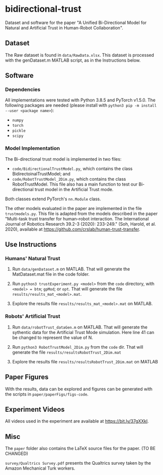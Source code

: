 # bidirectional-trust

Dataset and software for the paper "A Unified Bi-Directional Model for Natural and Artificial Trust in Human-Robot Collaboration".

## Dataset

The Raw dataset is found in `data/RawData.xlsx`. This dataset is processed with the genDataset.m MATLAB script, as in the Instructions below.


## Software

### Dependencies

All implementations were tested with Python 3.8.5 and PyTorch v1.5.0.
The following packages are needed (please install with `python3 pip -m install --user <package name>`):

* `numpy`
* `torch`
* `pickle`
* `scipy`

### Model Implementation

The Bi-directional trust model is implemented in two files:

* `code/BidirectionalTrustModel.py`, which contains the class BidirectoinalTrustModel; and
* `code/RobotTrustModel_2Dim.py`, which contains the class RobotTrustModel. This file also has a main function to test our Bi-directional trust model in the Artificial Trust mode.

Both classes extend PyTorch's `nn.Module` class.

The other models evaluated in the paper are implemented in the file `trustmodels.py`. This file is adapted from the models described in the paper "Multi-task trust transfer for human–robot interaction. The International Journal of Robotics Research 39.2-3 (2020): 233-249." (Soh, Harold, et al. 2020), available at 
https://github.com/crslab/human-trust-transfer.

## Use Instructions

### Humans' Natural Trust

1. Run `data/genDataset.m` on MATLAB.
That will generate the MatDataset.mat file in the code folder.

2. Run `python3 trustExperiment.py <model>` from the `code` directory, with `<model> = btm`; `gpMod`; or `opt`.
That will generate the file `results/results_mat_<model>.mat`.

3. Explore the results file `results/results_mat_<model>.mat` on MATLAB.


### Robots' Artificial Trust

1. Run `data/robotTrust_dataGen.m` on MATLAB.
That will generate the sythentic data for the Artificial Trust Mode simulation. Here line 41 can be changed to represent the value of N.

2. Run `python3 RobotTrustModel_2Dim.py` from the `code` dir.
That will generate the file `results/resultsRobotTrust_2Dim.mat`

3. Explore the results file `results/resultsRobotTrust_2Dim.mat` on MATLAB

## Paper Figures

With the results, data can be explored and figures can be generated with the scripts in `paper/paperFigs/figs-code`.

## Experiment Videos

All videos used in the experiment are available at https://bit.ly/37gXXkI.

## Misc

The `paper` folder also contains the LaTeX source files for the paper. (TO BE CHANGED)

`survey/Qualtrics Survey.pdf` presents the Qualtrics survey taken by the Amazon Mechanical Turk workers.
